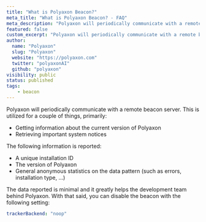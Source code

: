 ```yaml
---
title: "What is Polyaxon Beacon?"
meta_title: "What is Polyaxon Beacon? - FAQ"
meta_description: "Polyaxon will periodically communicate with a remote beacon server to report anonymous usage data."
featured: false
custom_excerpt: "Polyaxon will periodically communicate with a remote beacon server to report anonymous usage data."
author:
  name: "Polyaxon"
  slug: "Polyaxon"
  website: "https://polyaxon.com"
  twitter: "polyaxonAI"
  github: "polyaxon"
visibility: public
status: published
tags:
    - beacon
---
```


Polyaxon will periodically communicate with a remote beacon server.
This is utilized for a couple of things, primarily:

 * Getting information about the current version of Polyaxon
 * Retrieving important system notices

The following information is reported:

 * A unique installation ID
 * The version of Polyaxon
 * General anonymous statistics on the data pattern (such as errors, installation type, ...)

The data reported is minimal and it greatly helps the development team behind Polyaxon.
With that said, you can disable the beacon with the following setting:

```yaml
trackerBackend: "noop"
```
